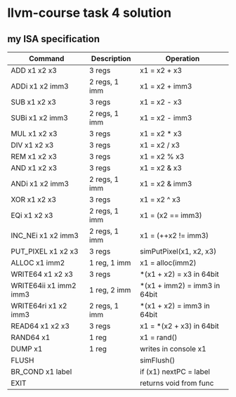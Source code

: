 # llvm-course task 4 solution
## my ISA specification
| Command                | Description   | Operation                    |
| ---------------------- | ------------- | ---------------------------- |
| ADD  x1 x2 x3          | 3 regs        | x1 = x2 + x3                 |
| ADDi x1 x2 imm3        | 2 regs, 1 imm | x1 = x2 + imm3               |
| SUB  x1 x2 x3          | 3 regs        | x1 = x2 - x3                 |
| SUBi x1 x2 imm3        | 2 regs, 1 imm | x1 = x2 - imm3               |
| MUL  x1 x2 x3          | 3 regs        | x1 = x2 * x3                 |
| DIV  x1 x2 x3          | 3 regs        | x1 = x2 / x3                 |
| REM  x1 x2 x3          | 3 regs        | x1 = x2 % x3                 |
| AND  x1 x2 x3          | 3 regs        | x1 = x2 & x3                 |
| ANDi x1 x2 imm3        | 2 regs, 1 imm | x1 = x2 & imm3               |
| XOR  x1 x2 x3          | 3 regs        | x1 = x2 ^ x3                 |   
| EQi  x1 x2 x3          | 2 regs, 1 imm | x1 = (x2 == imm3)            |
| INC_NEi x1 x2 imm3     | 2 regs, 1 imm | x1 = (++x2 != imm3)          |
| PUT_PIXEL x1 x2 x3     | 3 regs        | simPutPixel(x1, x2, x3)      | 
| ALLOC x1 imm2          | 1 reg,  1 imm | x1 = alloc(imm2)             | 
| WRITE64 x1 x2 x3       | 3 regs        | *(x1 + x2) = x3 in 64bit     | 
| WRITE64ii x1 imm2 imm3 | 1 reg,  2 imm | *(x1 + imm2) = imm3 in 64bit | 
| WRITE64ri x1 x2 imm3   | 2 regs, 1 imm | *(x1 + x2) = imm3 in 64bit   |
| READ64 x1 x2 x3        | 3 regs        | x1 = *(x2 + x3) in 64bit     |  
| RAND64 x1              | 1 reg         | x1 = rand()                  | 
| DUMP x1                | 1 reg         | writes in console x1         | 
| FLUSH                  |               | simFlush()                   | 
| BR_COND x1 label       |               | if (x1) nextPC = label       | 
| EXIT                   |               | returns void from func       | 




